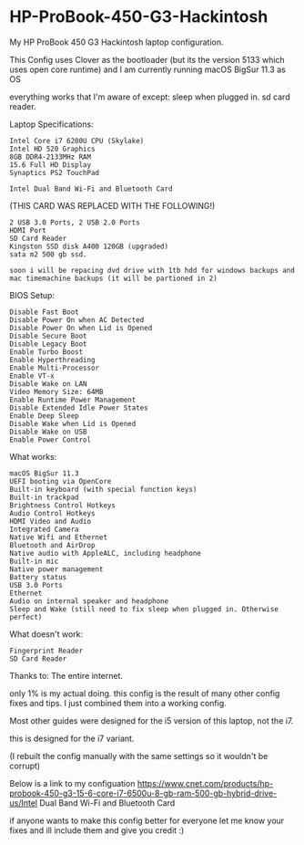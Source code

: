 # HP-ProBook-450-G3-Hackintosh
My HP ProBook 450 G3 Hackintosh laptop configuration.


This Config uses Clover as the bootloader (but its the version 5133 which uses open core runtime) and I am currently running macOS BigSur 11.3 as OS

everything works that I'm aware of except:
  sleep when plugged in.
  sd card reader.

Laptop Specifications:

    Intel Core i7 6200U CPU (Skylake)
    Intel HD 520 Graphics
    8GB DDR4-2133MHz RAM
    15.6 Full HD Display
    Synaptics PS2 TouchPad

    Intel Dual Band Wi-Fi and Bluetooth Card 
(THIS CARD WAS REPLACED WITH THE FOLLOWING!)

    2 USB 3.0 Ports, 2 USB 2.0 Ports
    HDMI Port
    SD Card Reader
    Kingston SSD disk A400 120GB (upgraded)
    sata m2 500 gb ssd.
    
    soon i will be repacing dvd drive with 1tb hdd for windows backups and mac timemachine backups (it will be partioned in 2)

BIOS Setup:

    Disable Fast Boot
    Disable Power On when AC Detected
    Disable Power On when Lid is Opened
    Disable Secure Boot
    Disable Legacy Boot
    Enable Turbo Boost
    Enable Hyperthreading
    Enable Multi-Processor
    Enable VT-x
    Disable Wake on LAN
    Video Memory Size: 64MB
    Enable Runtime Power Management
    Disable Extended Idle Power States
    Enable Deep Sleep
    Disable Wake when Lid is Opened
    Disable Wake on USB
    Enable Power Control

What works:

    macOS BigSur 11.3
    UEFI booting via OpenCore
    Built-in keyboard (with special function keys)
    Built-in trackpad
    Brightness Control Hotkeys
    Audio Control Hotkeys
    HDMI Video and Audio
    Integrated Camera
    Native Wifi and Ethernet
    Bluetooth and AirDrop
    Native audio with AppleALC, including headphone
    Built-in mic
    Native power management
    Battery status
    USB 3.0 Ports
    Ethernet
    Audio on internal speaker and headphone
    Sleep and Wake (still need to fix sleep when plugged in. Otherwise perfect)

What doesn't work:

    Fingerprint Reader
    SD Card Reader

Thanks to:
The entire internet.

only 1% is my actual doing. this config is the result of many other config fixes and tips. I just combined them into a working config.

Most other guides were designed for the i5 version of this laptop, not the i7.

this is designed for the i7 variant.

(I rebuilt the config manually with the same settings so it wouldn't be corrupt)

Below is a link to my configuation
https://www.cnet.com/products/hp-probook-450-g3-15-6-core-i7-6500u-8-gb-ram-500-gb-hybrid-drive-us/Intel Dual Band Wi-Fi and Bluetooth Card 

if anyone wants to make this config better for everyone let me know your fixes and ill include them and give you credit :)
